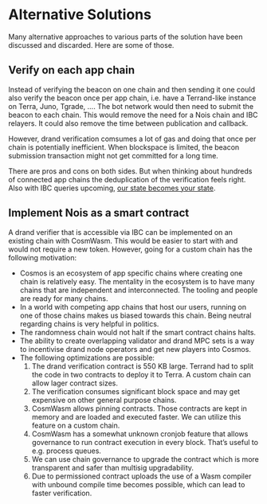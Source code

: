 # Alternative Solutions

Many alternative approaches to various parts of the solution have been discussed and discarded. Here are some of those.

## Verify on each app chain

Instead of verifying the beacon on one chain and then sending it one could also verify the beacon once per app chain, i.e. have a Terrand-like instance on Terra, Juno, Tgrade, …. The bot network would then need to submit the beacon to each chain. This would remove the need for a Nois chain and IBC relayers. It could also remove the time between publication and callback.

However, drand verification comsumes a lot of gas and doing that once per chain is potentially inefficient. When blockspace is limited, the beacon submission transaction might not get committed for a long time.

There are pros and cons on both sides. But when thinking about hundreds of connected app chains the deduplication of the verification feels right. Also with IBC queries upcoming, [our state becomes your state](https://twitter.com/hdevalence/status/1555256686641786882).

## Implement Nois as a smart contract

A drand verifier that is accessible via IBC can be implemented on an existing chain with CosmWasm. This would be easier to start with and would not require a new token. However, going for a custom chain has the following motivation:

- Cosmos is an ecosystem of app specific chains where creating one chain is relatively easy.
  The mentality in the ecosystem is to have many chains that are independent and interconnected.
  The tooling and people are ready for many chains.
- In a world with competing app chains that host our users, running on one of those chains makes us biased towards this chain.
  Being neutral regarding chains is very helpful in politics.
- The randomness chain would not halt if the smart contract chains halts.
- The ability to create overlapping validator and drand MPC sets is a way to incentivise drand node operators and get new players into Cosmos.
- The following optimizations are possible:
  1. The drand verification contract is 550 KB large. Terrand had to split the code in two contracts to deploy it to Terra.
     A custom chain can allow lager contract sizes.
  2. The verification consumes significant block space and may get expensive on other general purpose chains.
  3. CosmWasm allows pinning contracts. Those contracts are kept in memory and are loaded and executed faster.
     We can utilize this feature on a custom chain.
  4. CosmWasm has a somewhat unknown cronjob feature that allows governance to run contract execution in every block.
     That’s useful to e.g. process queues.
  5. We can use chain governance to upgrade the contract which is more transparent and safer than multisig upgradability.
  6. Due to permissioned contract uploads the use of a Wasm compiler with unbound compile time becomes possible, which can lead to faster verification.

